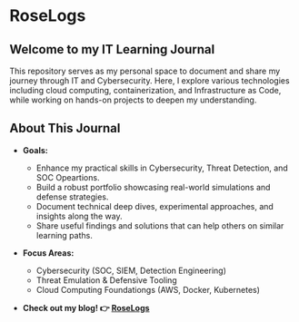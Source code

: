 
# RoseLogs

## Welcome to my IT Learning Journal
This repository serves as my personal space to document and share my journey through IT and Cybersecurity. Here, I explore various technologies including cloud computing, containerization, and Infrastructure as Code, while working on hands-on projects to deepen my understanding.

## About This Journal

- **Goals:**
   - Enhance my practical skills in Cybersecurity, Threat Detection, and SOC Opeartions.
   - Build a robust portfolio showcasing real-world simulations and defense strategies.
   - Document technical deep dives, experimental approaches, and insights along the way.
   - Share useful findings and solutions that can help others on similar learning paths.

- **Focus Areas:**  
  - Cybersecurity (SOC, SIEM, Detection Engineering)  
  - Threat Emulation & Defensive Tooling
  - Cloud Computing Foundationgs (AWS, Docker, Kubernetes)

- **Check out my blog! 👉 [RoseLogs](https://rose-jang.github.io/roselogs/)**
